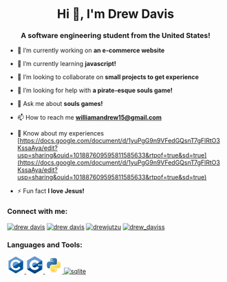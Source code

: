 <h1 align="center">Hi 👋, I'm Drew Davis</h1>
<h3 align="center">A software engineering student from the United States!</h3>

- 🔭 I’m currently working on **an e-commerce website**

- 🌱 I’m currently learning **javascript!**

- 👯 I’m looking to collaborate on **small projects to get experience**

- 🤝 I’m looking for help with **a pirate-esque souls game!**

- 💬 Ask me about **souls games!**

- 📫 How to reach me **williamandrew15@gmail.com**

- 📄 Know about my experiences [https://docs.google.com/document/d/1yuPgG9n9VFedGQsnT7gFlRtO3KssaAya/edit?usp=sharing&ouid=101887609595811585633&rtpof=true&sd=true](https://docs.google.com/document/d/1yuPgG9n9VFedGQsnT7gFlRtO3KssaAya/edit?usp=sharing&ouid=101887609595811585633&rtpof=true&sd=true)

- ⚡ Fun fact **I love Jesus!**

<h3 align="left">Connect with me:</h3>
<p align="left">
<a href="https://linkedin.com/in/drew davis" target="blank"><img align="center" src="https://raw.githubusercontent.com/rahuldkjain/github-profile-readme-generator/master/src/images/icons/Social/linked-in-alt.svg" alt="drew davis" height="30" width="40" /></a>
<a href="https://fb.com/drew davis" target="blank"><img align="center" src="https://raw.githubusercontent.com/rahuldkjain/github-profile-readme-generator/master/src/images/icons/Social/facebook.svg" alt="drew davis" height="30" width="40" /></a>
<a href="https://instagram.com/drewjutzu" target="blank"><img align="center" src="https://raw.githubusercontent.com/rahuldkjain/github-profile-readme-generator/master/src/images/icons/Social/instagram.svg" alt="drewjutzu" height="30" width="40" /></a>
<a href="https://www.leetcode.com/drew_daviss" target="blank"><img align="center" src="https://raw.githubusercontent.com/rahuldkjain/github-profile-readme-generator/master/src/images/icons/Social/leet-code.svg" alt="drew_daviss" height="30" width="40" /></a>
</p>

<h3 align="left">Languages and Tools:</h3>
<p align="left"> <a href="https://www.cprogramming.com/" target="_blank" rel="noreferrer"> <img src="https://raw.githubusercontent.com/devicons/devicon/master/icons/c/c-original.svg" alt="c" width="40" height="40"/> </a> <a href="https://www.w3schools.com/cpp/" target="_blank" rel="noreferrer"> <img src="https://raw.githubusercontent.com/devicons/devicon/master/icons/cplusplus/cplusplus-original.svg" alt="cplusplus" width="40" height="40"/> </a> <a href="https://www.python.org" target="_blank" rel="noreferrer"> <img src="https://raw.githubusercontent.com/devicons/devicon/master/icons/python/python-original.svg" alt="python" width="40" height="40"/> </a> <a href="https://www.sqlite.org/" target="_blank" rel="noreferrer"> <img src="https://www.vectorlogo.zone/logos/sqlite/sqlite-icon.svg" alt="sqlite" width="40" height="40"/> </a> </p>

